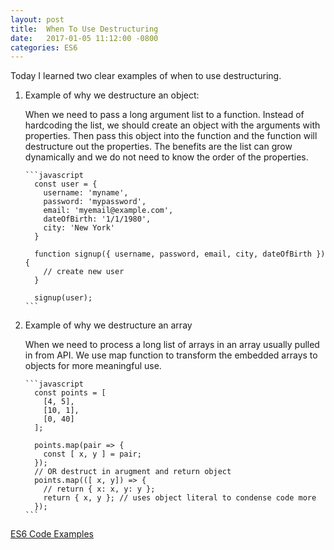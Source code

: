 ```yaml
---
layout: post
title:  When To Use Destructuring
date:   2017-01-05 11:12:00 -0800
categories: ES6
---
```


Today I learned two clear examples of when to use destructuring.

<ol>
  <li>Example of why we destructure an object:
    <p>When we need to pass a long argument list to a function. Instead of hardcoding the list, we should create an object with the arguments with properties. Then pass this object into the function and the function will destructure out the properties. The benefits are the list can grow dynamically and we do not need to know the order of the properties.</p>

    ```javascript
      const user = {
        username: 'myname',
        password: 'mypassword',
        email: 'myemail@example.com',
        dateOfBirth: '1/1/1980',
        city: 'New York'
      }

      function signup({ username, password, email, city, dateOfBirth }) {
        // create new user
      }

      signup(user);
    ```

  </li>

  <li>Example of why we destructure an array
    <p>When we need to process a long list of arrays in an array usually pulled in from API. We use map function to transform the embedded arrays to objects for more meaningful use.</p>

    ```javascript
      const points = [
        [4, 5],
        [10, 1],
        [0, 40]
      ];

      points.map(pair => {
        const [ x, y ] = pair;
      });
      // OR destruct in arugment and return object
      points.map(([ x, y]) => {
        // return { x: x, y: y };
        return { x, y }; // uses object literal to condense code more
      });
    ```
    
  </li>
</ol>

[ES6 Code Examples](https://github.com/yenly/es6_javascript/blob/master/destructuring.js)
